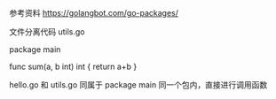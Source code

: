 参考资料
https://golangbot.com/go-packages/

文件分离代码 utils.go

package main

func sum(a, b int) int {
	return a+b 
}

hello.go 和 utils.go 同属于 package main
同一个包内，直接进行调用函数